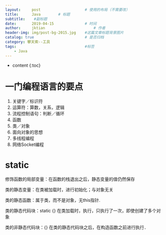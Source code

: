 ```yaml
---
layout:     post   				    # 使用的布局（不需要改）
title:      Java		# 标题 
subtitle:  	 #副标题
date:       2019-04-15 				# 时间
author:     jktian 						# 作者
header-img: img/post-bg-2015.jpg 	#这篇文章标题背景图片
catalog: true 						# 是否归档
category: 攀天索--工具
tags:								#标签
    - Java
---
```

* content
{:toc}


# 一门编程语言的要点
1. 关键字／标识符
2. 运算符：算数，关系，逻辑
2. 流程控制语句：判断／循环
3. 函数
4. 类／对象
5. 面向对象的思想
3. 多线程编程
4. 网络Socket编程

# static

修饰函数的局部变量：在函数的栈退出之后，静态变量的值仍然保存

类的静态变量：在类被加载时，进行初始化；与对象无关

类的静态函数：属于类，而不是对象，无this指针.

类的静态代码块：static {} 在类加载时，执行，只执行了一次，即使创建了多个对象

类的非静态代码块：{} 在类的静态代码块之后，在构造函数之前进行执行．